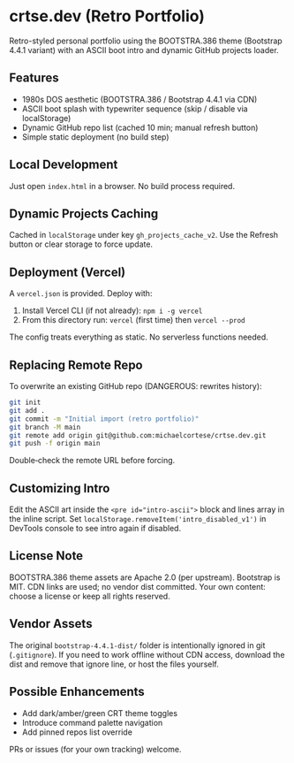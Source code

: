 # crtse.dev (Retro Portfolio)

Retro-styled personal portfolio using the BOOTSTRA.386 theme (Bootstrap 4.4.1 variant) with an ASCII boot intro and dynamic GitHub projects loader.

## Features
- 1980s DOS aesthetic (BOOTSTRA.386 / Bootstrap 4.4.1 via CDN)
- ASCII boot splash with typewriter sequence (skip / disable via localStorage)
- Dynamic GitHub repo list (cached 10 min; manual refresh button)
- Simple static deployment (no build step)

## Local Development
Just open `index.html` in a browser. No build process required.

## Dynamic Projects Caching
Cached in `localStorage` under key `gh_projects_cache_v2`. Use the Refresh button or clear storage to force update.

## Deployment (Vercel)
A `vercel.json` is provided. Deploy with:

1. Install Vercel CLI (if not already): `npm i -g vercel`
2. From this directory run: `vercel` (first time) then `vercel --prod`

The config treats everything as static. No serverless functions needed.

## Replacing Remote Repo
To overwrite an existing GitHub repo (DANGEROUS: rewrites history):

```bash
git init
git add .
git commit -m "Initial import (retro portfolio)"
git branch -M main
git remote add origin git@github.com:michaelcortese/crtse.dev.git
git push -f origin main
```

Double‑check the remote URL before forcing.

## Customizing Intro
Edit the ASCII art inside the `<pre id="intro-ascii">` block and lines array in the inline script.
Set `localStorage.removeItem('intro_disabled_v1')` in DevTools console to see intro again if disabled.

## License Note
BOOTSTRA.386 theme assets are Apache 2.0 (per upstream). Bootstrap is MIT. CDN links are used; no vendor dist committed. Your own content: choose a license or keep all rights reserved.

## Vendor Assets
The original `bootstrap-4.4.1-dist/` folder is intentionally ignored in git (`.gitignore`). If you need to work offline without CDN access, download the dist and remove that ignore line, or host the files yourself.

## Possible Enhancements
- Add dark/amber/green CRT theme toggles
- Introduce command palette navigation
- Add pinned repos list override

PRs or issues (for your own tracking) welcome.
